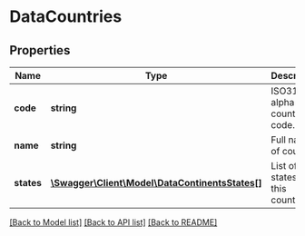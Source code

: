 # DataCountries

## Properties
Name | Type | Description | Notes
------------ | ------------- | ------------- | -------------
**code** | **string** | ISO3166 alpha-2 country code. | [optional] 
**name** | **string** | Full name of country. | [optional] 
**states** | [**\Swagger\Client\Model\DataContinentsStates[]**](DataContinentsStates.md) | List of states in this country. | [optional] 

[[Back to Model list]](../../README.md#documentation-for-models) [[Back to API list]](../../README.md#documentation-for-api-endpoints) [[Back to README]](../../README.md)

